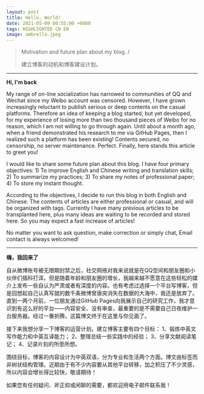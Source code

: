 ```yaml
---
layout: post
title: Hello, World!
date: 2021-05-09 00:55:00 +0800
tags: HIGHLIGHTED CN EN
image: umbrella.jpeg
---
```


>Motivation and future plan about my blog. / 
>
>建立博客的动机和博客建设计划。
---


**Hi, I'm back**

My range of on-line socialization has narrowed to communities of QQ and Wechat since my Weibo account was censored. However, I have grown increasingly reluctant to publish serious or deep contents on the casual platforms. Therefore an idea of keeping a blog started, but yet developed, for my experience of losing more than two thousand pieces of Weibo for no reason, which I am not willing to go through again. Until about a month ago, when a friend demonstrated his research to me via GitHub Pages, then I realized such a platform has been existing! Contents secured, no censorship, no server maintenance. Perfect. Finally, here stands this article to greet you!

I would like to share some future plan about this blog. I have four primary objectives:
    1) To improve English and Chinese writing and translation skills;
    2) To summarize my practices;
    3) To share my notes of professional paper;
    4) To store my instant thought.

According to the objectives, I decide to run this blog in both English and Chinese. The contents of articles are either professional or casual, and will be organized with tags. Currently I have many previous articles to be transplanted here, plus many ideas are waiting to be recorded and stored here. So you may expect a fast increase of articles!

No matter you want to ask question, make correction or simply chat, Email contact is always welcomed!

---

**嗨，我回来了**

自从微博账号被无限期封禁之后，社交网络对我来说就是在QQ空间和朋友圈和小伙伴们插科打诨。但是随着年龄和朋友圈的增长，我越来越不愿意在这些轻松的媒介上发布一些自认为严肃或者有深度的内容。也有考虑过选择一个平台写博客，但是回想起自己认真写就的数千条微博曾唐突消失在数据的大海中，我还是放弃了。直到一两个月前，一位朋友通过GitHub Pages向我展示自己的研究工作，我才意识到有这么好的平台——内容安全、没有审查，最重要的是不需要自己日夜维护一台服务器。经过一番折腾，这篇博文终于在这里与你见面了。

接下来我想分享一下博客的运营计划。建立博客主要有四个目标：
    1、锻炼中英文写作能力和中英互译能力；
    2、整理总结一些实践中的经验；
    3、分享文献阅读笔记；
    4、记录片刻的所思所想。

围绕目标，博客的内容设计为中英双语，分为专业和生活两个方面。博文由标签而非树状结构管理。近期由于有不少内容要从其他平台转移，加之积压了不少灵感，所以内容会增长得比较快，敬请期待！

如果您有任何疑问、斧正抑或闲聊的需要，都欢迎用电子邮件联系我！